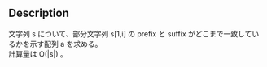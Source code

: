 ## Description
文字列 s について、部分文字列 s[1,i] の prefix と suffix がどこまで一致しているかを示す配列 a を求める。  
計算量は O(|s|) 。  